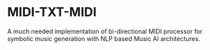 # MIDI-TXT-MIDI
A much needed implementation of bi-directional MIDI processor for symbolic music generation with NLP based Music AI architectures.

